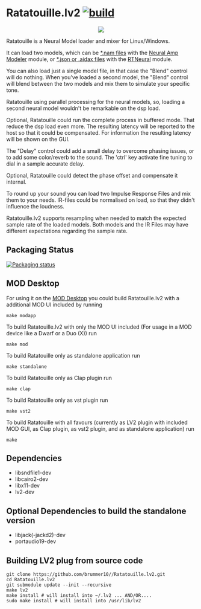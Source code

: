 # Ratatouille.lv2 [![build](https://github.com/brummer10/Ratatouille.lv2/actions/workflows/build.yml/badge.svg)](https://github.com/brummer10/Ratatouille.lv2/actions/workflows/build.yml)


<p align="center">
    <img src="https://github.com/brummer10/Ratatouille.lv2/blob/main/Ratatouille.png?raw=true" />
</p>

Ratatouille is a Neural Model loader and mixer for Linux/Windows.

It can load two models, which can be [*.nam files](https://tonehunt.org/models?tags%5B0%5D=nam) with the
[Neural Amp Modeler](https://github.com/sdatkinson/NeuralAmpModelerCore) module, or 
[*.json or .aidax files](https://tonehunt.org/models?tags%5B0%5D=aida-x) with the 
[RTNeural](https://github.com/jatinchowdhury18/RTNeural) module.

You can also load just a single model file, in that case the "Blend" control will do nothing.
When you've loaded a second model, the "Blend" control will blend between the two models and
mix them to simulate your specific tone.

Ratatouille using parallel processing for the neural models,
so, loading a second neural model wouldn't be remarkable on the dsp load.

Optional, Ratatouille could run the complete process in buffered mode. That reduce the dsp load
even more. The resulting latency will be reported to the host so that it could be compensated. 
For information the resulting latency will be shown on the GUI.

The "Delay" control could add a small delay to overcome phasing issues,
or to add some color/reverb to the sound. 
The 'ctrl' key activate fine tuning to dial in a sample accurate delay.

Optional, Ratatouille could detect the phase offset and compensate it internal.

To round up your sound you can load two Impulse Response Files and mix them to your needs.
IR-files could be normalised on load, so that they didn't influence the loudness. 

Ratatouille.lv2 supports resampling when needed to match the expected sample rate of the 
loaded models. Both models and the IR Files may have different expectations regarding the sample rate.

## Packaging Status

[![Packaging status](https://repology.org/badge/vertical-allrepos/ratatouille.lv2.svg?columns=3)](https://repology.org/project/ratatouille.lv2/versions)

## MOD Desktop

For using it on the [MOD Desktop](https://github.com/moddevices/mod-desktop) you could build Ratatouille.lv2
with a additional MOD UI included by running

```shell
make modapp
```

To build Ratatouille.lv2 with only the MOD UI included (For usage in a MOD device like a Dwarf or a Duo (X)) run
```shell
make mod
```

To build Ratatouille only as standalone application run
```shell
make standalone
```

To build Ratatouille only as Clap plugin run
```shell
make clap
```

To build Ratatouille only as vst plugin run
```shell
make vst2
```

To build Ratatouille with all favours (currently as LV2 plugin with included MOD GUI, as Clap plugin, as vst2 plugin, and as standalone application) run
```shell
make
```

## Dependencies

- libsndfile1-dev
- libcairo2-dev
- libx11-dev
- lv2-dev

## Optional Dependencies to build the standalone version

- libjack(-jackd2)-dev
- portaudio19-dev

## Building LV2 plug from source code

```shell
git clone https://github.com/brummer10//Ratatouille.lv2.git
cd Ratatouille.lv2
git submodule update --init --recursive
make lv2
make install # will install into ~/.lv2 ... AND/OR....
sudo make install # will install into /usr/lib/lv2
```
